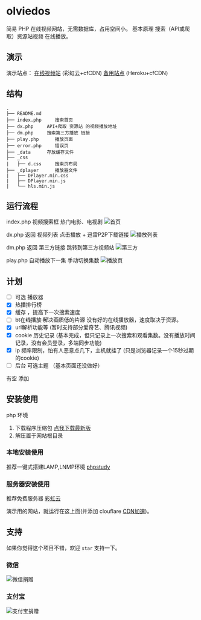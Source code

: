 # olviedos
简易 PHP 在线视频网站，无需数据库，占用空间小。
基本原理 搜索（API或爬取）资源站视频 在线播放。

## 演示
   演示站点：️
   [在线视频站](https://jx.unkaer.cf/)  (彩虹云+cfCDN)
   [备用站点](https://jx.unkaer.tk/) (Heroku+cfCDN)

## 结构
```
.
├── README.md
├── index.php     搜索首页
├── dx.php     API+爬取 资源站 的视频播放地址
├── dm.php     搜索第三方播放 链接
├── play.php      播放页面
├── error.php     错误页
├── _data      存放缓存文件 
├── _css    
|   ├── d.css     搜索页布局
├── _dplayer      播放器文件
|   ├── DPlayer.min.css
|   ├── DPlayer.min.js
|   └── hls.min.js
```
## 运行流程
index.php
 视频搜索框  热门电影、电视剧 
![首页](https://gitee.com/unkaer/blog/raw/master/images/material/20200706101406.webp)

dx.php
返回 视频列表
点击播放  + 迅雷P2P下载链接
![播放列表](https://gitee.com/unkaer/blog/raw/master/images/material/20200706101457.webp)

dm.php
返回 第三方链接 跳转到第三方视频站
![第三方](https://gitee.com/unkaer/blog/raw/master/images/material/20200706101949.webp)

play.php
自动播放下一集  手动切换集数
![播放页](https://gitee.com/unkaer/blog/raw/master/images/material/20200706101624.webp)


## 计划
- [ ] 可选 播放器
- [x] 热播排行榜
- [x] 缓存 ，提高下一次搜索速度
- [ ] ~~bt在线播放 解决画质低的片源~~  没有好的在线播放器，速度取决于资源。
- [x] url解析功能等 (暂时支持部分爱奇艺、腾讯视频)
- [x] cookie 历史记录 (基本完成，但只记录上一次搜索和观看集数。没有播放时间记录，没有会员登录，多端同步功能)
- [x] ip 频率限制，怕有人恶意点几下，主机就挂了  (只是浏览器记录一个15秒过期的cookie)
- [ ] 后台 可选主题 （基本页面还没做好）

 有空 添加

## 安装使用
php 环境
1. 下载程序压缩包 [点我下载最新版](https://github.com/unkaer/olvideo/archive/master.zip)
2. 解压置于网站根目录

### 本地安装使用
推荐一键式搭建LAMP,LNMP环境
[phpstudy](https://www.unkaer.cf/phpstudy.html)

### 服务器安装使用
推荐免费服务器
[彩虹云](https://www.unkaer.cf/free.html)

演示用的网站，就运行在这上面(并添加 clouflare [CDN加速](https://dash.cloudflare.com/))。

## 支持
如果你觉得这个项目不错，欢迎 `star` 支持一下。

### 微信
![微信捐赠](https://gitee.com/Unkaer/blog/raw/master/images/wechatpayqr.webp)

### 支付宝
![支付宝捐赠](https://gitee.com/Unkaer/blog/raw/master/images/alipayqr.webp)
